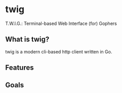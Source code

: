 # twig

T.W.I.G.: Terminal-based Web Interface (for) Gophers

## What is twig?

twig is a modern cli-based http client written in Go.

## Features

## Goals
